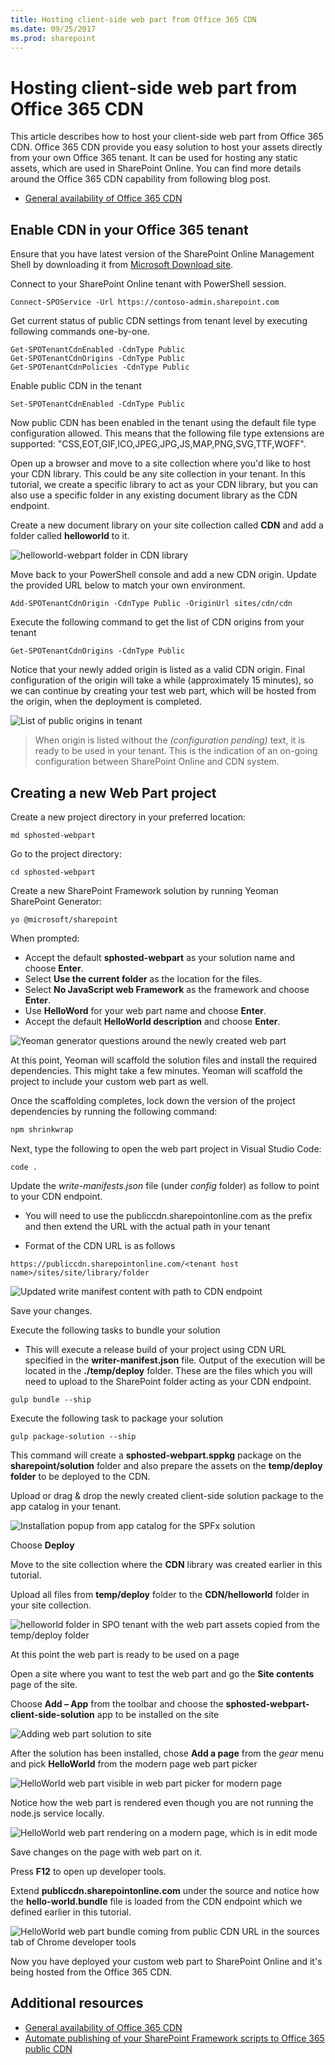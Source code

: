 ```yaml
---
title: Hosting client-side web part from Office 365 CDN
ms.date: 09/25/2017
ms.prod: sharepoint
---
```



# Hosting client-side web part from Office 365 CDN

This article describes how to host your client-side web part from Office 365 CDN. Office 365 CDN provide you easy solution to host your assets directly from your own Office 365 tenant. It can be used for hosting any static assets, which are used in SharePoint Online. You can find more details around the Office 365 CDN capability from following blog post.

* [General availability of Office 365 CDN](https://dev.office.com/blogs/general-availability-of-office-365-cdn)

## Enable CDN in your Office 365 tenant
Ensure that you have latest version of the SharePoint Online Management Shell by downloading it from [Microsoft Download site](https://www.microsoft.com/en-us/download/details.aspx?id=35588).

Connect to your SharePoint Online tenant with PowerShell session.
```
Connect-SPOService -Url https://contoso-admin.sharepoint.com
```

Get current status of public CDN settings from tenant level by executing following commands one-by-one. 
```
Get-SPOTenantCdnEnabled -CdnType Public
Get-SPOTenantCdnOrigins -CdnType Public
Get-SPOTenantCdnPolicies -CdnType Public
```
Enable public CDN in the tenant
```
Set-SPOTenantCdnEnabled -CdnType Public
```
Now public CDN has been enabled in the tenant using the default file type configuration allowed. This means that the following file type extensions are supported: "CSS,EOT,GIF,ICO,JPEG,JPG,JS,MAP,PNG,SVG,TTF,WOFF".

Open up a browser and move to a site collection where you'd like to host your CDN library. This could be any site collection in your tenant. In this tutorial, we create a specific library to act as your CDN library, but you can also use a specific folder in any existing document library as the CDN endpoint.

Create a new document library on your site collection called **CDN** and add a folder called **helloworld** to it.

![helloworld-webpart folder in CDN library](../../../images/cdn-helloworld-folder.png) 

Move back to your PowerShell console and add a new CDN origin. Update the provided URL below to match your own environment. 
```
Add-SPOTenantCdnOrigin -CdnType Public -OriginUrl sites/cdn/cdn
```
Execute the following command to get the list of CDN origins from your tenant
```
Get-SPOTenantCdnOrigins -CdnType Public
```
Notice that your newly added origin is listed as a valid CDN origin. Final configuration of the origin will take a while (approximately 15 minutes), so we can continue by creating your test web part, which will be hosted from the origin, when the deployment is completed. 

![List of public origins in tenant](../../../images/cdn-public-origins.png)

> When origin is listed without the *(configuration pending)* text, it is ready to be used in your tenant. This is the indication of an on-going configuration between SharePoint Online and CDN system. 

## Creating a new Web Part project

Create a new project directory in your preferred location:

```
md sphosted-webpart
```
    
Go to the project directory:

```
cd sphosted-webpart
```

Create a new SharePoint Framework solution by running Yeoman SharePoint Generator:

```
yo @microsoft/sharepoint
```
    
When prompted:

* Accept the default **sphosted-webpart** as your solution name and choose **Enter**.
* Select **Use the current folder** as the location for the files.
* Select **No JavaScript web Framework** as the framework and choose **Enter**.
* Use **HelloWord** for your web part name and choose **Enter**.
* Accept the default **HelloWorld description** and choose **Enter**.

![Yeoman generator questions around the newly created web part](../../../images/cdn-create-webpart-yo.png)

At this point, Yeoman will scaffold the solution files and install the required dependencies. This might take a few minutes. Yeoman will scaffold the project to include your custom web part as well.

Once the scaffolding completes, lock down the version of the project dependencies by running the following command:

```sh
npm shrinkwrap
```

Next, type the following to open the web part project in Visual Studio Code:

```
code .
```
Update the *write-manifests.json* file (under *config* folder) as follow to point to your CDN endpoint. 
- You will need to use the publiccdn.sharepointonline.com as the prefix and then extend the URL with the actual path in your tenant
* Format of the CDN URL is as follows
```
https://publiccdn.sharepointonline.com/<tenant host name>/sites/site/library/folder
```

![Updated write manifest content with path to CDN endpoint](../../../images/cdn-write-manifest-json.png)

Save your changes.

Execute the following tasks to bundle your solution
* This will execute a release build of your project using CDN URL specified in the **writer-manifest.json** file. Output of the execution will be located in the **./temp/deploy** folder. These are the files which you will need to upload to the SharePoint folder acting as your CDN endpoint. 

```
gulp bundle --ship
```

Execute the following task to package your solution

```
gulp package-solution --ship
```

This command will create a **sphosted-webpart.sppkg** package on the **sharepoint/solution** folder and also prepare the assets on the **temp/deploy folder** to be deployed to the CDN.

Upload or drag & drop the newly created client-side solution package to the app catalog in your tenant. 

![Installation popup from app catalog for the SPFx solution](../../../images/cdn-upload-solution-to-app-catalog.png)

Choose **Deploy**

Move to the site collection where the **CDN** library was created earlier in this tutorial.

Upload all files from **temp/deploy** folder to the **CDN/helloworld** folder in your site collection. 

![helloworld folder in SPO tenant with the web part assets copied from the temp/deploy folder](../../../images/cdn-web-part-files-in-folder.png)

At this point the web part is ready to be used on a page

Open a site where you want to test the web part and go the **Site contents** page of the site.

Choose **Add – App** from the toolbar and choose the **sphosted-webpart-client-side-solution** app to be installed on the site

![Adding web part solution to site](../../../images/cdn-add-webpart-to-site.png)

After the solution has been installed, chose **Add a page** from the *gear* menu and pick **HelloWorld** from the modern page web part picker

![HelloWorld web part visible in web part picker for modern page](../../../images/cdn-web-part-picker.png)

Notice how the web part is rendered even though you are not running the node.js service locally. 

![HelloWorld web part rendering on a modern page, which is in edit mode](../../../images/cdn-web-part-rendering.png)

Save changes on the page with web part on it.

Press **F12** to open up developer tools.

Extend **publiccdn.sharepointonline.com** under the source and notice how the **hello-world.bundle** file is loaded from the CDN endpoint which we defined earlier in this tutorial.

![HelloWorld web part bundle coming from public CDN URL in the sources tab of Chrome developer tools](../../../images/cdn-web-part-f12-source.png)

Now you have deployed your custom web part to SharePoint Online and it's being hosted from the Office 365 CDN. 

## Additional resources

- [General availability of Office 365 CDN](https://dev.office.com/blogs/general-availability-of-office-365-cdn)
- [Automate publishing of your SharePoint Framework scripts to Office 365 public CDN](https://www.eliostruyf.com/automate-publishing-of-your-sharepoint-framework-scripts-to-office-365-public-cdn)